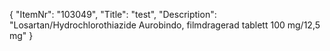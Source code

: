 {
  "ItemNr": "103049",
  "Title": "test",
  "Description": "Losartan/Hydrochlorothiazide Aurobindo, filmdragerad tablett 100 mg/12,5 mg"
}